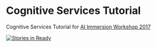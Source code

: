 # Cognitive Services Tutorial

Cognitive Services Tutorial for [AI Immersion Workshop 2017](https://blogs.technet.microsoft.com/machinelearning/2017/03/13/microsoft-ai-immersion-workshop-in-seattle-may-9th-2017/)

[![Stories in Ready](https://badge.waffle.io/noodlefrenzy/CognitiveServicesTutorial.svg?label=ready&title=Ready)](http://waffle.io/noodlefrenzy/CognitiveServicesTutorial)
